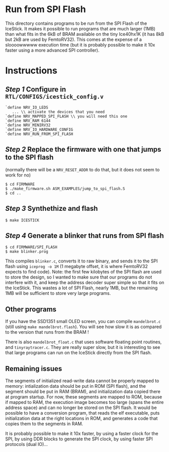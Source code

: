 Run from SPI Flash
==================

This directory contains programs to be run from the SPI Flash of the
IceStick. It makes it possible to run programs that are much larger
(1MB) than what fits in the 6kB of BRAM available on the tiny Ice40hx1K (it has 8kB
but 2kB are used by FemtoRV32). This comes at the expense of a
sloooowwwww execution time (but it is probably possible to make it 10x faster using
a more advanced SPI controller).

Instructions
============

*Step 1* Configure in `RTL/CONFIGS/icestick_config.v` 
-----------------------------------------------------

```
`define NRV_IO_LEDS
   ... \\ activate the devices that you need
`define NRV_MAPPED_SPI_FLASH \\ you will need this one
`define NRV_RAM 6144
`define NRV_MINIRV32
`define NRV_IO_HARDWARE_CONFIG
`define NRV_RUN_FROM_SPI_FLASH
```

*Step 2* Replace the firmware with one that jumps to the SPI flash
------------------------------------------------------------------
(normally there will be a `NRV_RESET_ADDR` to do that, but it does
not seem to work for no)
```
$ cd FIRMWARE
$ ./make_firmware.sh ASM_EXAMPLES/jump_to_spi_flash.S
$ cd ..
```

*Step 3* Synthethize and flash
------------------------------
```
$ make ICESTICK
```

*Step 4* Generate a blinker that runs from SPI flash
----------------------------------------------------
```
$ cd FIRMWARE/SPI_FLASH
$ make blinker.prog
```
This compiles `blinker.c`, converts it to raw binary, and sends it to
the SPI flash using `iceprog -o 1M` (1 megabyte offset, it is where
FemtoRV32 expects to find code). Note: the first few kilobytes of the
SPI flash are used to store the design, so I wanted to make sure that
our programs do not interfere with it, and keep the address decoder 
super simple so that it fits on the IceStick. This wastes a lot
of SPI Flash, nearly 1MB, but the remaining 1MB will be sufficient to
store very large programs.

Other programs
--------------
If you have the SSD1351 small OLED screen, you can compile
`mandelbrot.c` (still using `make mandelbrot.flash`). You will see
how slow it is as compared to the version that runs from the BRAM !

There is also `mandelbrot_float.c` that uses software floating point
routines, and `tinyraytracer.c`. They are really super slow, but it
is interesting to see that large programs can run on the IceStick
directly from the SPI flash. 

Remaining issues
----------------

The segments of initialized read-write data cannot be properly mapped
to memory: intialization data should be put in ROM (SPI flash), and
the segment should be put in RAM (BRAM), and initialization data copied
there at program startup. For now, these segments are mapped to ROM,
because if mapped to RAM, the execution image becomes too large (spans
the entire address space) and can no longer be stored on the SPI flash. 
It would be possible to have a conversion program, that reads the elf
executable, puts initialization data at the right locations in ROM,
and generates a code that copies them to the segments in RAM.

It is probably possible to make it 10x faster, by using a faster clock for
the SPI, by using DDR blocks to generate the SPI clock, by using faster SPI
protocols (dual IO)...